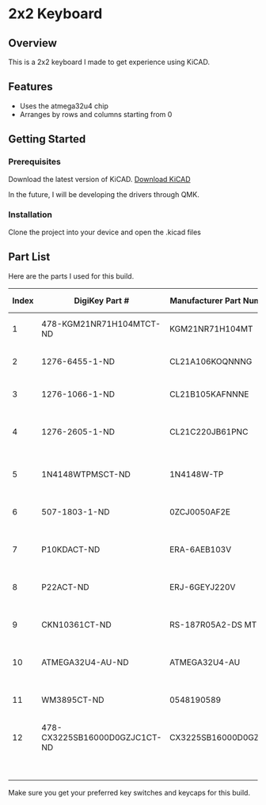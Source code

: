 # 2x2 Keyboard

## Overview
This is a 2x2 keyboard I made to get experience using KiCAD.

## Features
- Uses the atmega32u4 chip
- Arranges by rows and columns starting from 0

## Getting Started
### Prerequisites
Download the latest version of KiCAD. [Download KiCAD](https://www.kicad.org/download/)

In the future, I will be developing the drivers through QMK.

### Installation
Clone the project into your device and open the .kicad files

## Part List
Here are the parts I used for this build.

| Index | DigiKey Part #                     | Manufacturer Part Number | Description                        | Quantity | Unit Price | Extended Price |
|-------|------------------------------------|--------------------------|------------------------------------|----------|------------|----------------|
| 1     | 478-KGM21NR71H104MTCT-ND           | KGM21NR71H104MT          | CAP CER 0.1UF 50V X7R 0805         | 3        | $0.16      | $0.48          |
| 2     | 1276-6455-1-ND                     | CL21A106KOQNNNG          | CAP CER 10UF 16V X5R 0805          | 1        | $0.10      | $0.10          |
| 3     | 1276-1066-1-ND                     | CL21B105KAFNNNE          | CAP CER 1UF 25V X7R 0805           | 1        | $0.10      | $0.10          |
| 4     | 1276-2605-1-ND                     | CL21C220JB61PNC          | CAP CER 22PF 50V C0G/NP0 0805      | 2        | $0.15      | $0.30          |
| 5     | 1N4148WTPMSCT-ND                   | 1N4148W-TP               | DIODE GEN PURP 100V 150MA SOD123   | 4        | $0.12      | $0.48          |
| 6     | 507-1803-1-ND                      | 0ZCJ0050AF2E             | PTC RESET FUSE 24V 500MA 1206      | 1        | $0.24      | $0.24          |
| 7     | P10KDACT-ND                        | ERA-6AEB103V             | RES SMD 10K OHM 0.1% 1/8W 0805     | 2        | $0.32      | $0.64          |
| 8     | P22ACT-ND                          | ERJ-6GEYJ220V            | RES SMD 22 OHM 5% 1/8W 0805        | 2        | $0.10      | $0.20          |
| 9     | CKN10361CT-ND                      | RS-187R05A2-DS MT RT     | SWITCH TACTILE SPST-NO 0.05A 12V   | 1        | $0.68      | $0.68          |
| 10    | ATMEGA32U4-AU-ND                   | ATMEGA32U4-AU            | IC MCU 8BIT 32KB FLASH 44TQFP      | 1        | $5.29      | $5.29          |
| 11    | WM3895CT-ND                        | 0548190589               | CONN RCPT MINI USB B 5POS SMD RA   | 1        | $1.55      | $1.55          |
| 12    | 478-CX3225SB16000D0GZJC1CT-ND      | CX3225SB16000D0GZJC1     | CRYSTAL 16.0000MHZ 8PF SMD         | 1        | $0.62      | $0.62          |
|       |                                    |                          |                                    |          |            | **Subtotal**   |
|       |                                    |                          |                                    |          |            | **$10.68**     |

Make sure you get your preferred key switches and keycaps for this build.
